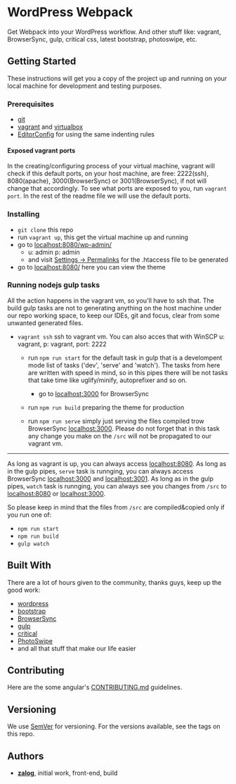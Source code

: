 # WordPress Webpack

Get Webpack into your WordPress workflow. And other stuff like: vagrant, BrowserSync, gulp, critical css, latest bootstrap, photoswipe, etc.

## Getting Started

These instructions will get you a copy of the project up and running on your local machine for development and testing purposes.

### Prerequisites

- [git](https://git-scm.com/)
- [vagrant](https://www.vagrantup.com/) and [virtualbox](https://www.virtualbox.org/)
- [EditorConfig](https://editorconfig.org/) for using the same indenting rules

#### Exposed vagrant ports

In the creating/configuring process of your virtual machine, vagrant will check if this default ports, on your host machine, are free: 2222(ssh), 8080(apache), 3000(BrowserSync) or 3001(BrowserSync), if not will change that accordingly.
To see what ports are exposed to you, run `vagrant port`.
In the rest of the readme file we will use the default ports.

### Installing

- `git clone` this repo
- run `vagrant up`, this get the virtual machine up and running
- go to [localhost:8080/wp-admin/](http://localhost:8080/wp-admin/)
  - u: admin p: admin
  - and visit [Settings -> Permalinks](http://localhost:8080/wp-admin/options-permalink.php) for the .htaccess file to be generated
- go to [localhost:8080/](http://localhost:8080/) here you can view the theme

### Running nodejs gulp tasks

All the action happens in the vagrant vm, so you'll have to ssh that.
The build gulp tasks are not to generating anything on the host machine under our repo working space, to keep our IDEs, git and focus, clear from some unwanted generated files.

- `vagrant ssh` ssh to vagrant vm. You can also acces that with WinSCP u: vagrant, p: vagrant, port: 2222

  - run `npm run start` for the default task in gulp that is a develompent mode list of tasks ('dev', 'serve' and 'watch'). The tasks from here are written with speed in mind, so in this pipes there will be not tasks that take time like uglify/minify, autoprefixer and so on.
    - go to [localhost:3000](http://localhost:3000/) for BrowserSync

  - run `npm run build` preparing the theme for production

  - run `npm run serve` simply just serving the files compiled trow BrowserSync [localhost:3000](http://localhost:3000/). Please do not forget that in this task any change you make on the `/src` will not be propagated to our vagrant vm.

---

As long as vagrant is up, you can always access [localhost:8080](http://localhost:8080/).
As long as in the gulp pipes, `serve` task is runnging, you can always access BrowserSync [localhost:3000](http://localhost:3000/) and [localhost:3001](http://localhost:3001/).
As long as in the gulp pipes, `watch` task is runnging, you can always see you changes from `/src` to [localhost:8080](http://localhost:8080/) or [localhost:3000](http://localhost:3000/).

So please keep in mind that the files from `/src` are compiled&copied only if you run one of:

- `npm run start`
- `npm run build`
- `gulp watch`

## Built With

There are a lot of hours given to the community, thanks guys, keep up the good work:

- [wordpress](https://wordpress.org/)
- [bootstrap](http://getbootstrap.com/)
- [BrowserSync](https://github.com/BrowserSync/browser-sync)
- [gulp](https://github.com/gulpjs/gulp)
- [critical](https://github.com/addyosmani/critical)
- [PhotoSwipe](https://github.com/dimsemenov/PhotoSwipe)
- and all that stuff that make our life easier

## Contributing

Here are the some angular's [CONTRIBUTING.md](https://github.com/angular/angular/blob/master/CONTRIBUTING.md) guidelines.

## Versioning

We use [SemVer](http://semver.org/) for versioning. For the versions available, see the tags on this repo.

## Authors

- **[zalog](http://zalog.ro)**, initial work, front-end, build